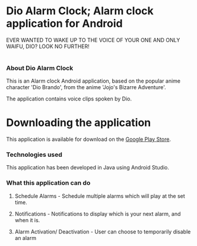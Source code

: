 # Dio Alarm Clock; Alarm clock application for Android

EVER WANTED TO WAKE UP TO THE VOICE OF YOUR ONE AND ONLY WAIFU, DIO? LOOK NO FURTHER! 
<br></br>

### About Dio Alarm Clock
This is an Alarm clock Android application, based on the popular anime character 'Dio Brando', from the anime 'Jojo's Bizarre Adventure'.

The application contains voice clips spoken by Dio.

# Downloading the application

This application is available for download on the [Google Play Store](https://play.google.com/store/apps/details?id=com.alarm.dio.kyoudai.dioalarmclock). 

### Technologies used

This application has been developed in Java using Android Studio.

### What this application can do

1. Schedule Alarms - Schedule multiple alarms which will play at the set time.

2. Notifications - Notifications to display which is your next alarm, and when it is.

3. Alarm Activation/ Deactivation - User can choose to temporarily disable an alarm






